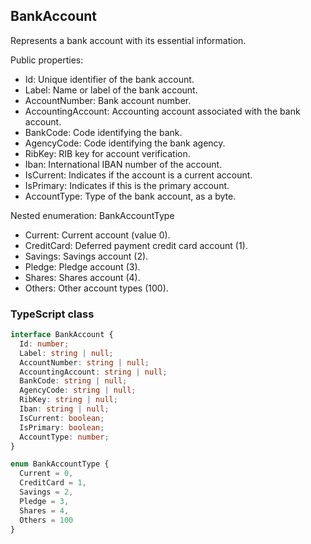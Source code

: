 ﻿## BankAccount

Represents a bank account with its essential information.

Public properties:
- Id: Unique identifier of the bank account.
- Label: Name or label of the bank account.
- AccountNumber: Bank account number.
- AccountingAccount: Accounting account associated with the bank account.
- BankCode: Code identifying the bank.
- AgencyCode: Code identifying the bank agency.
- RibKey: RIB key for account verification.
- Iban: International IBAN number of the account.
- IsCurrent: Indicates if the account is a current account.
- IsPrimary: Indicates if this is the primary account.
- AccountType: Type of the bank account, as a byte.

Nested enumeration: BankAccountType
- Current: Current account (value 0).
- CreditCard: Deferred payment credit card account (1).
- Savings: Savings account (2).
- Pledge: Pledge account (3).
- Shares: Shares account (4).
- Others: Other account types (100).

### TypeScript class
```typescript
interface BankAccount {
  Id: number;
  Label: string | null;
  AccountNumber: string | null;
  AccountingAccount: string | null;
  BankCode: string | null;
  AgencyCode: string | null;
  RibKey: string | null;
  Iban: string | null;
  IsCurrent: boolean;
  IsPrimary: boolean;
  AccountType: number;
}

enum BankAccountType {
  Current = 0,
  CreditCard = 1,
  Savings = 2,
  Pledge = 3,
  Shares = 4,
  Others = 100
}
```